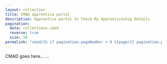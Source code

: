 ```yaml
---
layout: collection
title: CMAD apprentice portal
description: Apprentice portal to Check My Apprenticeship Details
pagination:
  data: collections.cmad
  reverse: true
  size: 50
permalink: "cmad/{% if pagination.pageNumber > 0 %}page/{{ pagination.pageNumber + 1 }}{% endif %}/"
---
```

CMAD goes here... ... 

